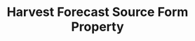 ---
# -------------------------- #
#        CONTENT TYPE        #
# -------------------------- #

content-type: "api-form"
form-type: "source"
key: "source-form-properties-harvest-forecast-object"


# -------------------------- #
#        OBJECT INFO         #
# -------------------------- #

title: "Harvest Forecast Source Form Property"
api-type: "platform.harvest-forecast"
display-name: "Harvest Forecast"

source-type: "saas"
docs-name: "harvest-forecast"

description: ""

# -------------------------- #
#      OBJECT ATTRIBUTES     #
# -------------------------- #

uses-start-date: true
---